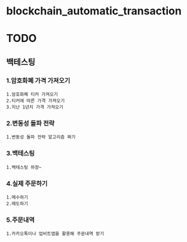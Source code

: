 # blockchain_automatic_transaction


# TODO

## 백테스팅

### 1.암호화폐 가격 가져오기
    1.암호화폐 티커 가져오기
    2.티커에 따른 가격 가져오기
    3.지난 1년치 가격 가져오기

### 2.변동성 돌파 전략
    1.변동성 돌파 전략 알고리즘 짜기

### 3.백테스팅
    1.백테스팅 하쟝~

### 4.실제 주문하기
    1.매수하기
    2.매도하기

### 5.주문내역
    1.카카오톡이나 업비트앱을 활용해 주문내역 받기

